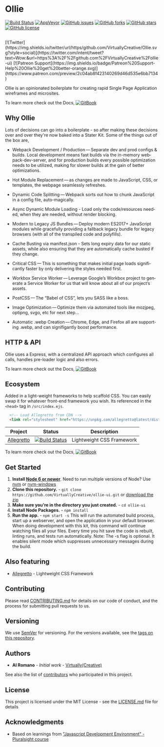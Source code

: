 # Ollie

[![Build Status](https://travis-ci.org/VirtuallyCreative/ollie-ui.svg?branch=master)](https://travis-ci.org/VirtuallyCreative/ollie-ui)
[![AppVeyor](https://ci.appveyor.com/api/projects/status/t3wv39owatkxpx9m?svg=true)](https://ci.appveyor.com/project/vip3rousmango/ollie)
[![GitHub issues](https://img.shields.io/github/issues/VirtuallyCreative/ollie-ui.svg)](https://github.com/VirtuallyCreative/ollie-ui/issues)
[![GitHub forks](https://img.shields.io/github/forks/VirtuallyCreative/ollie-ui.svg)](https://github.com/VirtuallyCreative/ollie-ui/network)
[![GitHub stars](https://img.shields.io/github/stars/VirtuallyCreative/ollie-ui.svg)](https://github.com/VirtuallyCreative/ollie-ui/stargazers)
[![GitHub license](https://img.shields.io/github/license/VirtuallyCreative/ollie-ui.svg)](https://github.com/VirtuallyCreative/ollie-ui)
<br>
<!--
![npm bundle size (minified)](https://img.shields.io/bundlephobia/min/react.svg)
![David](https://img.shields.io/david/VirtuallyCreative/Ollie.svg)
![node](https://img.shields.io/node/v/Ollie.svg)
-->
<br>
[![Twitter](https://img.shields.io/twitter/url/https/github.com/VirtuallyCreative/Ollie.svg?style=social)](https://twitter.com/intent/tweet?text=Wow:&url=https%3A%2F%2Fgithub.com%2FVirtuallyCreative%2Follie-ui)
[![Patreon Support](https://img.shields.io/badge/Patreon%20Support-Help%20Ollie%20get%20better-orange.svg)](https://www.patreon.com/preview/2c04ab8f423140269d46d535e6bb7134)

Ollie is an opinionated boilerplate for creating rapid Single Page Application wireframes and microsites.

To learn more check out the Docs, [![GitBook](https://img.shields.io/badge/docs-gitbook-blue.svg)](https://virtuallycreative.gitbook.io/ollie-framework/v/docs/)

## Why Ollie

Lots of decisions can go into a boilerplate - so after making these decisions over and over they're now baked into a Stater Kit. 
Some of the things out of the box are,

* Webpack Devel­op­ment / Pro­duc­tion — Sep­a­rate dev and prod con­figs & builds. Local devel­op­ment means fast builds via the in-mem­o­ry web­pack-dev-serv­er, and for pro­duc­tion builds every pos­si­ble opti­miza­tion needs to be utilized, making for slower builds at the gain of better optimizations.

* Hot Mod­ule Replace­ment — as changes are made to JavaScript, CSS, or tem­plates, the web­page seam­less­ly refreshes.

* Dynam­ic Code Split­ting — Webpack sorts out how to chunk JavaScript in a con­fig file, auto-magically.

* Async Dynam­ic Mod­ule Load­ing - Load only the code/​resources need­ed, when they are need­ed, with­out ren­der blocking.

* Mod­ern to Lega­cy JS Bun­dles — Deploy mod­ern ES2017+ JavaScript mod­ules while grace­ful­ly pro­vid­ing a fall­back lega­cy bun­dle for lega­cy browsers (with all of the tran­spiled code and polyfills).

* Cache Bust­ing via manifest.json - Sets long expiry data for our sta­t­ic assets, while also ensur­ing that they are auto­mat­i­cal­ly cache bust­ed if they change.

* Crit­i­cal CSS — This is some­thing that makes ini­tial page loads sig­nif­i­cant­ly faster by only delivering the styles needed first.

* Work­box Ser­vice Work­er — Lever­age Google’s Work­box project to gen­er­ate a Ser­vice Work­er for us that will know about all of our project’s assets.

* PostC­SS — The ​“Babel of CSS”, lets you SASS like a boss.

* Image Opti­miza­tion — Opti­mize them via auto­mat­ed tools like mozjpeg, optipng, svgo, etc for next step...

* Auto­mat­ic .webp Cre­ation — Chrome, Edge, and Fire­fox all are sup­port­ing .webp, and can signifigantly boost performance.

## HTTP & API

Ollie uses a Express, with a centralized API approach which configures all calls, handles pre-loader logic and also errors.

To learn more check out the Docs, [![GitBook](https://img.shields.io/badge/docs-gitbook-blue.svg)](https://virtuallycreative.gitbook.io/ollie-framework/v/docs/development-server/page4/page4-1)

## Ecosystem

Added in a light-weight frameworks to help scaffold CSS. You can easily swap it for whatever front-end framework you wish.
Its referenced in the `<head>` tag in `/src/index.ejs`.

```html
  <!-- Load Allegretto from CDN -->
  <link rel="stylesheet" href="https://unpkg.com/allegretto@latest/dist/retto.min.css" type="text/css" media="all">
```

| Project | Status | Description |
|---------|--------|-------------|
| [Allegretto](https://github.com/VirtuallyCreative/allegretto)          | [![Build Status](https://travis-ci.org/VirtuallyCreative/allegretto.svg?branch=master)](https://travis-ci.org/VirtuallyCreative/allegretto) | Lightweight CSS Framework |

To learn more check out the Docs, [![GitBook](https://img.shields.io/badge/docs-gitbook-blue.svg)](https://virtuallycreative.gitbook.io/ollie-framework/v/docs/package-management/page3/page3-2)

## Get Started

1. **Install [Node 6 or newer](https://nodejs.org)**. Need to run multiple versions of Node? Use [nvm](https://github.com/creationix/nvm) or [nvm-windows](https://github.com/coreybutler/nvm-windows)
2. **Clone this repository.** - `git clone https://github.com/VirtuallyCreative/ollie-ui.git` or [download the zip](https://github.com/VirtuallyCreative/ollie-ui/archive/master.zip)
3. **Make sure you're in the directory you just created.** - `cd ollie-ui`
4. **Install Node Packages.** - `npm install`
5. **Run the app.** - `npm start -s`
   This will run the automated build process, start up a webserver, and open the application in your default browser. When doing development with this kit, this command will continue watching files all your files. Every time you hit save the code is rebuilt, linting runs, and tests run automatically. Note: The -s flag is optional. It enables silent mode which suppresses unnecessary messages during the build.

## Also featuring

* [Allegretto](https://allegretto.herokuapp.com/) - Lightweight CSS Framework

## Contributing

Please read [CONTRIBUTING.md](CONTRIBUTING.md) for details on our code of conduct, and the process for submitting pull requests to us.

## Versioning

We use [SemVer](http://semver.org/) for versioning. For the versions available, see the [tags on this repository](https://github.com/VirtuallyCreative/Ollie/tags).

## Authors

* **Al Romano** - *Initial work* - [Virtually(Creative)](https://github.com/VirtuallyCreative)

See also the list of [contributors](https://github.com/VirtuallyCreative/Ollie/contributors) who participated in this project.

## License

This project is licensed under the MIT License - see the [LICENSE.md](LICENSE.md) file for details

## Acknowledgments

* Based on learnings from ["Javascript Development Environment" - Pluralsight course](https://app.pluralsight.com/library/courses/javascript-development-environment/)
